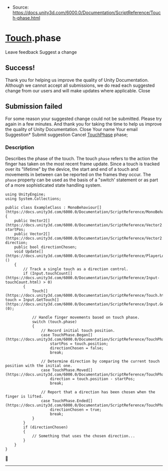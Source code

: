 * Source: https://docs.unity3d.com/6000.0/Documentation/ScriptReference/Touch-phase.html

#  [Touch](https://docs.unity3d.com/6000.0/Documentation/ScriptReference/Touch.html).phase
Leave feedback
Suggest a change
## Success!
Thank you for helping us improve the quality of Unity Documentation. Although we cannot accept all submissions, we do read each suggested change from our users and will make updates where applicable.
Close
## Submission failed
For some reason your suggested change could not be submitted. Please <a>try again</a> in a few minutes. And thank you for taking the time to help us improve the quality of Unity Documentation.
Close
Your name Your email Suggestion* Submit suggestion
Cancel
[TouchPhase](https://docs.unity3d.com/6000.0/Documentation/ScriptReference/TouchPhase.html) phase; 
### Description
Describes the phase of the touch.
The touch `phase` refers to the action the finger has taken on the most recent frame update. Since a touch is tracked over its "lifetime" by the device, the start and end of a touch and movements in between can be reported on the frames they occur. The `phase` property can be used as the basis of a "switch' statement or as part of a more sophisticated state handling system.
```
using UnityEngine;
using System.Collections;  
  
public class ExampleClass : MonoBehaviour[](https://docs.unity3d.com/6000.0/Documentation/ScriptReference/MonoBehaviour.html)
{
    public Vector2[](https://docs.unity3d.com/6000.0/Documentation/ScriptReference/Vector2.html) startPos;
    public Vector2[](https://docs.unity3d.com/6000.0/Documentation/ScriptReference/Vector2.html) direction;
    public bool directionChosen;
    void Update[](https://docs.unity3d.com/6000.0/Documentation/ScriptReference/PlayerLoop.Update.html)()
    {
        // Track a single touch as a direction control.
        if (Input.touchCount[](https://docs.unity3d.com/6000.0/Documentation/ScriptReference/Input-touchCount.html) > 0)
        {
            Touch[](https://docs.unity3d.com/6000.0/Documentation/ScriptReference/Touch.html) touch = Input.GetTouch[](https://docs.unity3d.com/6000.0/Documentation/ScriptReference/Input.GetTouch.html)(0);  
  
            // Handle finger movements based on touch phase.
            switch (touch.phase)
            {
                // Record initial touch position.
                case TouchPhase.Began[](https://docs.unity3d.com/6000.0/Documentation/ScriptReference/TouchPhase.Began.html):
                    startPos = touch.position;
                    directionChosen = false;
                    break;  
  
                // Determine direction by comparing the current touch position with the initial one.
                case TouchPhase.Moved[](https://docs.unity3d.com/6000.0/Documentation/ScriptReference/TouchPhase.Moved.html):
                    direction = touch.position - startPos;
                    break;  
  
                // Report that a direction has been chosen when the finger is lifted.
                case TouchPhase.Ended[](https://docs.unity3d.com/6000.0/Documentation/ScriptReference/TouchPhase.Ended.html):
                    directionChosen = true;
                    break;
            }
        }
        if (directionChosen)
        {
            // Something that uses the chosen direction...
        }
    }
}

```

* * *
